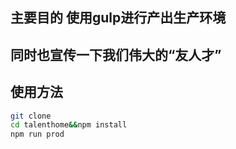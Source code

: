 ## 主要目的 使用gulp进行产出生产环境
## 同时也宣传一下我们伟大的“友人才”
## 使用方法
```bash
git clone 
cd talenthome&&npm install 
npm run prod
```


